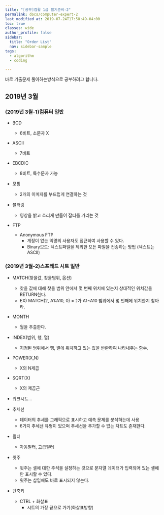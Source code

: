 ```yaml
---
title: "[공부]컴활 1급 필기준비-2"
permalink: docs/computer-expert-2
last_modified_at: 2019-07-24T17:58:49-04:00
toc: true
classes: wide
author_profile: false
sidebar:
  title: "Order List"
  nav: sidebar-sample
tags:
  - algorithm
  - coding

---
```


바로 기출문제 풀이하는방식으로 공부하려고 합니다.



## 2019년 3월

### (2019년 3월-1)컴퓨터 일반

* BCD
  * 6비트, 소문자 X
* ASCII
  * 7비트
* EBCDIC
  * 8비트, 특수문자 가능

* 모핑
  * 2개의 이미지를 부드럽게 연결하는 것
* 블러링
  * 영상을 밝고 흐리게 만들어 잡티를 가리는 것

* FTP
  * Anonymous FTP
    * 계정이 없는 익명의 사용자도 접근하여 사용할 수 있다.
    * Binary모드: 텍스트파일을 제외한 모든 파일을 전송하는 방법 (텍스트는 ASCII)

### (2019년 3월-2)스프레드 시트 일반

* MATCH(찾을값, 찾을범위, 옵션)
  * 찾을 값에 대해 찾을 범위 안에서 몇 번째 위치에 있는지 상대적인 위치값을 RETURN한다.
  * EX) MATCH(2, A1:A10, 0) = `2`가 A1~A10 범위에서 몇 번째에 위치한지 찾아라.

* MONTH
  * 월을 추출한다.

* INDEX(범위, 행, 열)
  * 지정된 범위에서 행, 열에 위치하고 있는 값을 반환하여 나타내주는 함수.

* POWER(X,N)
  * X의 N제곱

* SQRT(X)
  * X의 제곱근


* 워크시트...

* 추세선
  * 데이터의 추세를 그래픽으로 표시하고 예측 문제를 분석하는데 사용
  * 6가지 추세선 유형이 있으며 추세선을 추가할 수 없는 차트도 존재한다.

* 필터
  * 자동필터, 고급필터

* 윗주
  * 윗주는 셀에 대한 주석을 설정하는 것으로 문자열 데이터가 입력되어 있는 셀에만 표시할 수 있다.
  * 윗주는 삽입해도 바로 표시되지 않는다.

* 단축키
  * CTRL + 화살표 
    * 시트의 가장 끝으로 가기(화살표방향)
  
